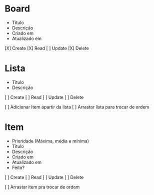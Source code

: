 # Board

- Título
- Descrição
- Criado em
- Atualizado em

[X] Create
[X] Read
[ ] Update
[X] Delete


# Lista

- Título
- Descrição

[ ] Create
[ ] Read
[ ] Update
[ ] Delete

[ ] Adicionar Item apartir da lista
[ ] Arrastar lista para trocar de ordem


# Item

- Prioridade (Máxima, média e mínima)
- Título
- Descrição
- Criado em
- Atualizado em
- Feito?

[ ] Create
[ ] Read
[ ] Update
[ ] Delete

[ ] Arrastar item pra trocar de ordem